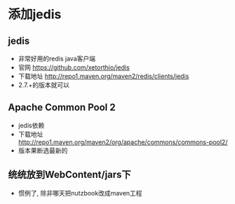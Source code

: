 # 添加jedis

## jedis

* 非常好用的redis java客户端
* 官网 https://github.com/xetorthio/jedis
* 下载地址 http://repo1.maven.org/maven2/redis/clients/jedis
* 2.7.+的版本就可以

## Apache Common Pool 2

* jedis依赖
* 下载地址 http://repo1.maven.org/maven2/org/apache/commons/commons-pool2/
* 版本果断选最新的

## 统统放到WebContent/jars下

* 惯例了, 除非哪天把nutzbook改成maven工程